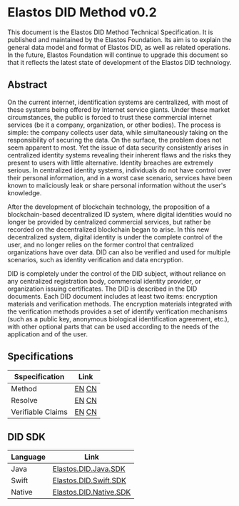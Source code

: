 # Elastos DID Method v0.2

This document is the Elastos DID Method Technical Specification. It is published and maintained by the Elastos Foundation. Its aim is to explain the general data model and format of Elastos DID, as well as related operations. In the future, Elastos Foundation will continue to upgrade this document so that it reflects the latest state of development of the Elastos DID technology.

## Abstract

On the current internet, identification systems are centralized, with most of these systems being offered by Internet service giants. Under these market circumstances, the public is forced to trust these commercial internet services (be it a company, organization, or other bodies). The process is simple: the company collects user data, while simultaneously taking on the responsibility of securing the data. On the surface, the problem does not seem apparent to most. Yet the issue of data security consistently arises in centralized identity systems revealing their inherent flaws and the risks they present to users with little alternative. Identity breaches are extremely serious. In centralized identity systems, individuals do not have control over their personal information, and in a worst case scenario, services have been known to maliciously leak or share personal information without the user's knowledge.

After the development of blockchain technology, the proposition of a blockchain-based decentralized ID system, where digital identities would no longer be provided by centralized commercial services, but rather be recorded on the decentralized blockchain began to arise. In this new decentralized system, digital identity is under the complete control of the user, and no longer relies on the former control that centralized organizations have over data. DID can also be verified and used for multiple scenarios, such as identity verification and data encryption.

DID is completely under the control of the DID subject, without reliance on any centralized registration body, commercial identity provider, or organization issuing certificates. The DID is described in the DID documents. Each DID document includes at least two items: encryption materials and verification methods. The encryption materials integrated with the verification methods provides a set of identify verification mechanisms (such as a public key, anonymous biological identification agreement, etc.), with other optional parts that can be used according to the needs of the application and of the user.

## Specifications

| Sspecification    | Link                                                                                                                                        |
| ----------------- | ------------------------------------------------------------------------------------------------------------------------------------------- |
| Method            | [EN](/DID/Elastos-DID-Method-Specification_en.md) [CN](/DID/Elastos-DID-Method-Specification_cn.md)                                         |
| Resolve           | [EN](/Resolver/Elastos-DID-Resolver-Specification_en.md) [CN](/Resolver/Elastos-DID-Resolver-Specification_cn.md)                           |
| Verifiable Claims | [EN](/VerifiableClaims/Elastos-Verifiable-Claims-Specification_en.md) [CN](/VerifiableClaims/Elastos-Verifiable-Claims-Specification_cn.md) |

## DID SDK

| Language | Link                                                                        |
| -------- | --------------------------------------------------------------------------- |
| Java     | [Elastos.DID.Java.SDK](https://github.com/elastos/Elastos.DID.Java.SDK)     |
| Swift    | [Elastos.DID.Swift.SDK](https://github.com/elastos/Elastos.DID.Swift.SDK)   |
| Native   | [Elastos.DID.Native.SDK](https://github.com/elastos/Elastos.DID.Native.SDK) |